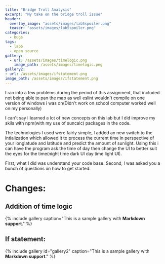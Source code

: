 ```yaml
---
title: "Bridge Troll Analysis"
excerpt: "My take on the bridge troll issue"
header:
  overlay_image: "assets/images/lab5spoiler.png"
  teaser: "assets/images/lab5spoiler.png"
categories:
  - bugs
tags:
  - lab5
  - open source
gallery:
  - url: /assets/images/timelogic.png
    image_path: /assets/images/timelogic.png
gallery2:
- url: /assets/images/ifstatement.png
image_path: /assets/images/ifstatement.png
---
```


I ran into a few problems during the period of this assignment, that included not being able to pan the map as well eslint wouldn't compile on one version of windows i was on(Didn't work on school computer worked well on my personally)

I can't say I learned a lot of new concepts on this lab but I did improve my skils with npm(with my use of suncalc) packages in the code.

The technologies I used were fairly simple, I added an new switch to the intialization which allowed it to process the current time in perspective of your longlatude and latitude and predict the amount of sunlight. Using this i can have the program ask the time of day then change the UI to better suit the eyes for the time(night time dark UI day time light UI).

First, what I did was understand your code base. Second, I was asked you a bunch of questions on how to get started.

# Changes:
## Addition of time logic
{% include gallery caption="This is a sample gallery with **Markdown support**." %}
## If statement:
{% include gallery id="gallery2" caption="This is a sample gallery with **Markdown support**." %}
